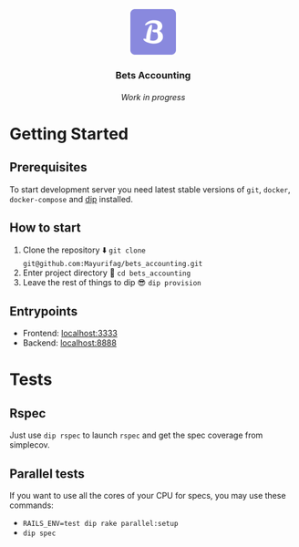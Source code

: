 <p align="center">
  <img src="frontend/public/img/icons/apple-touch-icon.png" alt="Logo" width="80" height="80">
  <h3 align="center"><b>Bets Accounting</b></h3>
  <h6 align="center"><i>Work in progress</i></h6>
</p>

# Getting Started

## Prerequisites
To start development server you need latest stable versions of `git`, `docker`,
`docker-compose` and [dip](https://github.com/bibendi/dip) installed.

## How to start
1. Clone the repository ⬇️ `git clone git@github.com:Mayurifag/bets_accounting.git`
2. Enter project directory 📁 `cd bets_accounting`
3. Leave the rest of things to dip 😎 `dip provision`

## Entrypoints
* Frontend: [localhost:3333](http://localhost:3333)
* Backend: [localhost:8888](http://localhost:8888)

# Tests

## Rspec

Just use `dip rspec` to launch `rspec` and get the spec coverage from
simplecov.

## Parallel tests

If you want to use all the cores of your CPU for specs, you may use these
commands:

* `RAILS_ENV=test dip rake parallel:setup`
* `dip spec`
